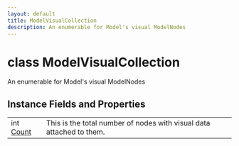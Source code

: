 ```yaml
---
layout: default
title: ModelVisualCollection
description: An enumerable for Model's visual ModelNodes
---
```

# class ModelVisualCollection

An enumerable for Model's visual ModelNodes


## Instance Fields and Properties

|  |  |
|--|--|
|int [Count]({{site.url}}/Pages/Reference/ModelVisualCollection/Count.html)|This is the total number of nodes with visual data attached to them.|




